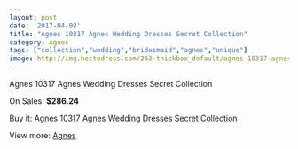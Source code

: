 ```yaml
---
layout: post
date: '2017-04-08'
title: "Agnes 10317 Agnes Wedding Dresses Secret Collection"
category: Agnes
tags: ["collection","wedding","bridesmaid","agnes","unique"]
image: http://img.hectodress.com/263-thickbox_default/agnes-10317-agnes-wedding-dresses-secret-collection.jpg
---
```

Agnes 10317 Agnes Wedding Dresses Secret Collection

On Sales: **$286.24**
<a href="https://www.hectodress.com/agnes/150-agnes-10317-agnes-wedding-dresses-secret-collection.html"><amp-img layout="responsive" width="600" height="600" src="//img.hectodress.com/263-thickbox_default/agnes-10317-agnes-wedding-dresses-secret-collection.jpg" alt="Agnes 10317 Agnes Wedding Dresses Secret Collection 0" /></a>
<a href="https://www.hectodress.com/agnes/150-agnes-10317-agnes-wedding-dresses-secret-collection.html"><amp-img layout="responsive" width="600" height="600" src="//img.hectodress.com/264-thickbox_default/agnes-10317-agnes-wedding-dresses-secret-collection.jpg" alt="Agnes 10317 Agnes Wedding Dresses Secret Collection 1" /></a>

Buy it: [Agnes 10317 Agnes Wedding Dresses Secret Collection](https://www.hectodress.com/agnes/150-agnes-10317-agnes-wedding-dresses-secret-collection.html "Agnes 10317 Agnes Wedding Dresses Secret Collection")

View more: [Agnes](https://www.hectodress.com/6-agnes "Agnes")